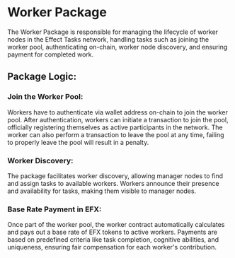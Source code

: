 # Worker Package
The Worker Package is responsible for managing the lifecycle of worker nodes in the Effect Tasks network, handling tasks such as joining the worker pool, authenticating on-chain, worker node discovery, and ensuring payment for completed work.

## Package Logic:

### Join the Worker Pool:
Workers have to authenticate via wallet address on-chain to join the worker pool.
After authentication, workers can initiate a transaction to join the pool, officially registering themselves as active participants in the network.
The worker can also perform a transaction to leave the pool at any time, failing to properly leave the pool will result in a penalty.

### Worker Discovery:
The package facilitates worker discovery, allowing manager nodes to find and assign tasks to available workers.
Workers announce their presence and availability for tasks, making them visible to manager nodes.

### Base Rate Payment in EFX:
Once part of the worker pool, the worker contract automatically calculates and pays out a base rate of EFX tokens to active workers.
Payments are based on predefined criteria like task completion, cognitive abilities, and uniqueness, ensuring fair compensation for each worker's contribution.
